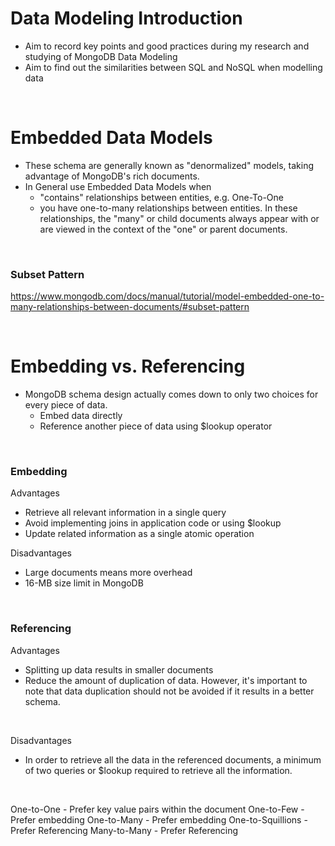 # Data Modeling Introduction

-   Aim to record key points and good practices during my research and studying of MongoDB Data Modeling
-   Aim to find out the similarities between SQL and NoSQL when modelling data

<br>

# Embedded Data Models

-   These schema are generally known as "denormalized" models, taking advantage of MongoDB's rich documents.
-   In General use Embedded Data Models when
    -   "contains" relationships between entities, e.g. One-To-One
    -   you have one-to-many relationships between entities. In these relationships, the "many" or child documents always appear with or are viewed in the context of the "one" or parent documents.

<br>

### Subset Pattern

https://www.mongodb.com/docs/manual/tutorial/model-embedded-one-to-many-relationships-between-documents/#subset-pattern

<br>

# Embedding vs. Referencing

-   MongoDB schema design actually comes down to only two choices for every piece of data.
    -   Embed data directly
    -   Reference another piece of data using $lookup operator

<br>

### Embedding

Advantages

-   Retrieve all relevant information in a single query
-   Avoid implementing joins in application code or using $lookup
-   Update related information as a single atomic operation

Disadvantages

-   Large documents means more overhead
-   16-MB size limit in MongoDB

<br>

### Referencing

Advantages

-   Splitting up data results in smaller documents
-   Reduce the amount of duplication of data. However, it's important to note that data duplication should not be avoided if it results in a better schema.

<br>

Disadvantages

-   In order to retrieve all the data in the referenced documents, a minimum of two queries or
    $lookup required to retrieve all the information.

<br>

One-to-One - Prefer key value pairs within the document
One-to-Few - Prefer embedding
One-to-Many - Prefer embedding
One-to-Squillions - Prefer Referencing
Many-to-Many - Prefer Referencing

